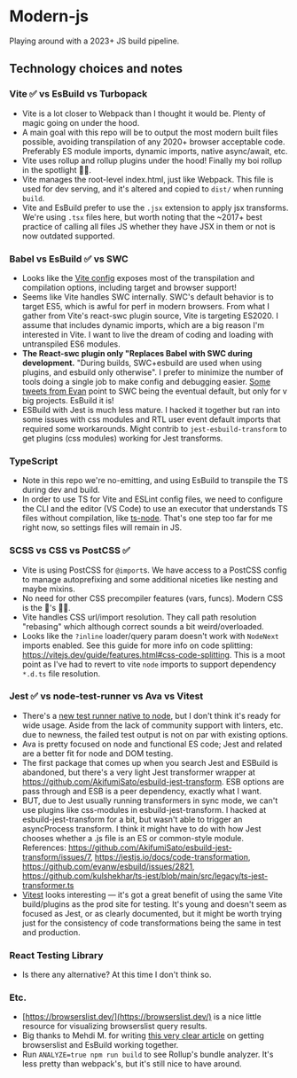 # Modern-js

Playing around with a 2023+ JS build pipeline.

## Technology choices and notes

### Vite ✅ vs EsBuild vs Turbopack

- Vite is a lot closer to Webpack than I thought it would be. Plenty of magic going on under the hood.
- A main goal with this repo will be to output the most modern built files possible, avoiding transpilation of any 2020+ browser acceptable code. Preferably ES module imports, dynamic imports, native async/await, etc.
- Vite uses rollup and rollup plugins under the hood! Finally my boi rollup in the spotlight 🙌🏼.
- Vite manages the root-level index.html, just like Webpack. This file is used for dev serving, and it's altered and copied to `dist/` when running `build`.
- Vite and EsBuild prefer to use the `.jsx` extension to apply jsx transforms. We're using `.tsx` files here, but worth noting that the ~2017+ best practice of calling all files JS whether they have JSX in them or not is now outdated supported.

### Babel vs EsBuild ✅ vs SWC

- Looks like the [Vite config](https://vitejs.dev/config/build-options.html) exposes most of the transpilation and compilation options, including target and browser support!
- Seems like Vite handles SWC internally. SWC's default behavior is to target ES5, which is awful for perf in modern browsers. From what I gather from Vite's react-swc plugin source, Vite is targeting ES2020. I assume that includes dynamic imports, which are a big reason I'm interested in Vite. I want to live the dream of coding and loading with untranspiled ES6 modules.
- **The React-swc plugin only "Replaces Babel with SWC during development.** "During builds, SWC+esbuild are used when using plugins, and esbuild only otherwise". I prefer to minimize the number of tools doing a single job to make config and debugging easier. [Some tweets from Evan](https://twitter.com/youyuxi/status/1586042491739860993) point to SWC being the eventual default, but only for v big projects. EsBuild it is!
- ESBuild with Jest is much less mature. I hacked it together but ran into some issues with css modules and RTL user event default imports that required some workarounds. Might contrib to `jest-esbuild-transform` to get plugins (css modules) working for Jest transforms.

### TypeScript

- Note in this repo we're no-emitting, and using EsBuild to transpile the TS during dev and build.
- In order to use TS for Vite and ESLint config files, we need to configure the CLI and the editor (VS Code) to use an executor that understands TS files without compilation, like [ts-node](https://github.com/TypeStrong/ts-node). That's one step too far for me right now, so settings files will remain in JS.

### SCSS vs CSS vs PostCSS ✅

- Vite is using PostCSS for `@import`s. We have access to a PostCSS config to manage autoprefixing and some additional niceties like nesting and maybe mixins.
- No need for other CSS precompiler features (vars, funcs). Modern CSS is the 🐝's 🦵🏼.
- Vite handles CSS url/import resolution. They call path resolution "rebasing" which although correct sounds a bit weird/overloaded.
- Looks like the `?inline` loader/query param doesn't work with `NodeNext` imports enabled. See this guide for more info on code splitting: https://vitejs.dev/guide/features.html#css-code-splitting. This is a moot point as I've had to revert to vite `node` imports to support dependency `*.d.ts` file resolution.

### Jest ✅ vs node-test-runner vs Ava vs Vitest

- There's a [new test runner native to node](https://glebbahmutov.com/blog/trying-node-test-runner/), but I don't think it's ready for wide usage. Aside from the lack of community support with linters, etc. due to newness, the failed test output is not on par with existing options.
- Ava is pretty focused on node and functional ES code; Jest and related are a better fit for node and DOM testing.
- The first package that comes up when you search Jest and ESBuild is abandoned, but there's a very light Jest transformer wrapper at https://github.com/AkifumiSato/esbuild-jest-transform. ESB options are pass through and ESB is a peer dependency, exactly what I want.
- BUT, due to Jest usually running transformers in sync mode, we can't use plugins like css-modules in esbuild-jest-transform. I hacked at esbuild-jest-transform for a bit, but wasn't able to trigger an asyncProcess transform. I think it might have to do with how Jest chooses whether a .js file is an ES or common-style module. References: https://github.com/AkifumiSato/esbuild-jest-transform/issues/7, https://jestjs.io/docs/code-transformation, https://github.com/evanw/esbuild/issues/2821, https://github.com/kulshekhar/ts-jest/blob/main/src/legacy/ts-jest-transformer.ts
- [Vitest](https://vitest.dev/) looks interesting — it's got a great benefit of using the same Vite build/plugins as the prod site for testing. It's young and doesn't seem as focused as Jest, or as clearly documented, but it might be worth trying just for the consistency of code transformations being the same in test and production.

### React Testing Library

- Is there any alternative? At this time I don't think so.

### Etc.

- [https://browserslist.dev/](https://browserslist.dev/) is a nice little resource for visualizing browserslist query results.
- Big thanks to Mehdi M. for writing [this very clear article](https://dev.to/meduzen/when-vite-ignores-your-browserslist-configuration-3hoe) on getting browserslist and EsBuild working together.
- Run `ANALYZE=true npm run build` to see Rollup's bundle analyzer. It's less pretty than webpack's, but it's still nice to have around.
